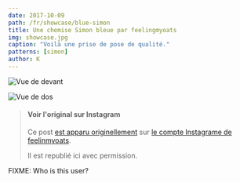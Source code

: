 ```yaml
---
date: 2017-10-09
path: /fr/showcase/blue-simon
title: Une chemise Simon bleue par feelingmyoats
img: showcase.jpg
caption: "Voilà une prise de pose de qualité."
patterns: [simon]
author: K
---
```

![Vue de devant](/img/showcase/blue-simon/front.jpg)

![Vue de dos](/img/showcase/blue-simon/back.jpg)

> #### Voir l'original sur Instagram
> Ce post [est apparu originellement](https://www.instagram.com/p/BZ6X2CkjZor/) 
> sur [le compte Instagrame de feelinmyoats](https://www.instagram.com/feelinmyoats/).
>
> Il est republié ici avec permission.

FIXME: Who is this user?
